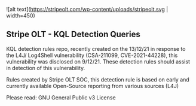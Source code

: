 ![alt text](https://stripeolt.com/wp-content/uploads/stripeolt.svg | width=450) 
## Stripe OLT - KQL Detection Queries
KQL detection rules repo, recently created on the 13/12/21 in response to the L4J/ Log4Shell vulnerability (CSA-211099, CVE-2021-44228), this vulnerability was disclosed on 9/12/21. These detection rules should assist in detection of this vulnerability. 

Rules created by Stripe OLT SOC, this detection rule is based on early and currently available Open-Source reporting from various sources (L4J)

Please read: GNU General Public v3 License
